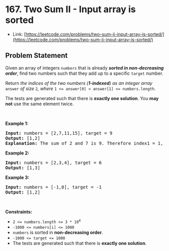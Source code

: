 # 167. Two Sum II - Input array is sorted
- Link: [https://leetcode.com/problems/two-sum-ii-input-array-is-sorted/](https://leetcode.com/problems/two-sum-ii-input-array-is-sorted/)

## Problem Statement
<div><p>Given an array of integers <code>numbers</code> that is already <strong><em>sorted in non-decreasing order</em></strong>, find two numbers such that they add up to a specific <code>target</code> number.</p>

<p>Return<em> the indices of the two numbers (<strong>1-indexed</strong>) as an integer array </em><code>answer</code><em> of size </em><code>2</code><em>, where </em><code>1 &lt;= answer[0] &lt; answer[1] &lt;= numbers.length</code>.</p>

<p>The tests are generated such that there is <strong>exactly one solution</strong>. You <strong>may not</strong> use the same element twice.</p>

<p>&nbsp;</p>
<p><strong>Example 1:</strong></p>

<pre><strong>Input:</strong> numbers = [2,7,11,15], target = 9
<strong>Output:</strong> [1,2]
<strong>Explanation:</strong> The sum of 2 and 7 is 9. Therefore index1 = 1, index2 = 2.
</pre>

<p><strong>Example 2:</strong></p>

<pre><strong>Input:</strong> numbers = [2,3,4], target = 6
<strong>Output:</strong> [1,3]
</pre>

<p><strong>Example 3:</strong></p>

<pre><strong>Input:</strong> numbers = [-1,0], target = -1
<strong>Output:</strong> [1,2]
</pre>

<p>&nbsp;</p>
<p><strong>Constraints:</strong></p>

<ul>
	<li><code>2 &lt;= numbers.length &lt;= 3 * 10<sup>4</sup></code></li>
	<li><code>-1000 &lt;= numbers[i] &lt;= 1000</code></li>
	<li><code>numbers</code> is sorted in <strong>non-decreasing order</strong>.</li>
	<li><code>-1000 &lt;= target &lt;= 1000</code></li>
	<li>The tests are generated such that there is <strong>exactly one solution</strong>.</li>
</ul>
</div>
